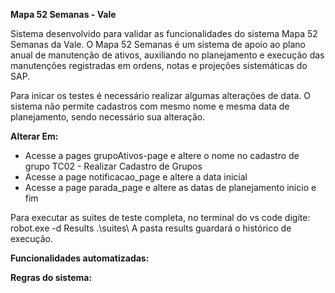   **Mapa 52 Semanas - Vale**
  
Sistema desenvolvido para validar as funcionalidades do sistema Mapa 52 Semanas da Vale.
O Mapa 52 Semanas é um sistema de apoio ao plano anual de manutenção de ativos, 
auxiliando no planejamento e execução das manutenções registradas em ordens, 
notas e projeções sistemáticas do SAP.

Para inicar os testes é necessário realizar algumas alterações de data.
O sistema não permite cadastros com mesmo nome e mesma data de planejamento, sendo necessário sua alteração.

**Alterar Em:**
  - Acesse a pages grupoAtivos-page e altere o nome no cadastro de grupo TC02 - Realizar Cadastro de Grupos
  - Acesse a page notificacao_page e altere a data inicial
  - Acesse a page parada_page e altere as datas de planejamento inicio e fim

Para executar as suites de teste completa, no terminal do vs code digite: robot.exe -d Results .\suites\ 
A pasta results guardará o histórico de execução.

**Funcionalidades automatizadas:**

**Regras do sistema:**

